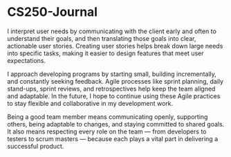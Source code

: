 # CS250-Journal

I interpret user needs by communicating with the client early and often to understand their goals, and then translating those goals into clear, actionable user stories. Creating user stories helps break down large needs into specific tasks, making it easier to design features that meet user expectations.

I approach developing programs by starting small, building incrementally, and constantly seeking feedback. Agile processes like sprint planning, daily stand-ups, sprint reviews, and retrospectives help keep the team aligned and adaptable. In the future, I hope to continue using these Agile practices to stay flexible and collaborative in my development work.

Being a good team member means communicating openly, supporting others, being adaptable to changes, and staying committed to shared goals. It also means respecting every role on the team — from developers to testers to scrum masters — because each plays a vital part in delivering a successful product.

